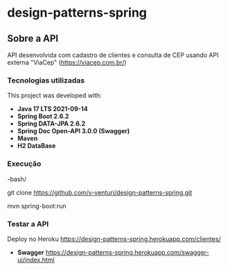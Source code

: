 # design-patterns-spring

## Sobre a API
API desenvolvida com cadastro de clientes e consulta de CEP usando API externa "ViaCep" (https://viacep.com.br/)

### Tecnologias utilizadas

This project was developed with:

* **Java 17 LTS  2021-09-14**
* **Spring Boot 2.6.2**
* **Spring DATA-JPA 2.6.2**
* **Spring Doc Open-API 3.0.0 (Swagger)**
* **Maven**
* **H2 DataBase**


### Execução
-bash/

git clone https://github.com/v-venturi/design-patterns-spring.git

mvn spring-boot:run

### Testar a API

Deploy no Heroku https://design-patterns-spring.herokuapp.com/clientes/

* **Swagger** https://design-patterns-spring.herokuapp.com/swagger-ui/index.html




